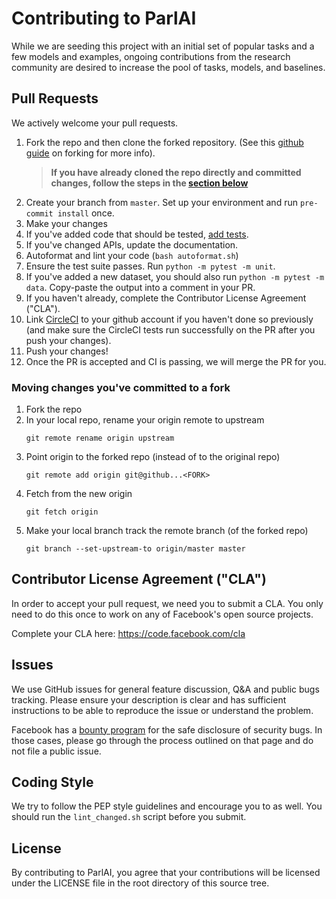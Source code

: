 # Contributing to ParlAI

While we are seeding this project with an initial set of popular tasks and a few
models and examples, ongoing contributions from the research community are
desired to increase the pool of tasks, models, and baselines.


## Pull Requests
We actively welcome your pull requests.

1. Fork the repo and then clone the forked repository. (See this [github guide](https://guides.github.com/activities/forking/) on forking for more info). 
   > **If you have already cloned the repo directly and committed changes, follow the steps in the [section below](#Moving-changes-you've-committed-to-a-fork)**
2. Create your branch from `master`. Set up your environment
   and run `pre-commit install` once. 
3. Make your changes
4. If you've added code that should be tested, [add tests](http://parl.ai/docs/tutorial_tests.html).
5. If you've changed APIs, update the documentation.
6. Autoformat and lint your code (`bash autoformat.sh`)
7. Ensure the test suite passes. Run `python -m pytest -m unit`.
8. If you've added a new dataset, you should also run
   `python -m pytest -m data`. Copy-paste the output into a comment in your PR.
9. If you haven't already, complete the Contributor License Agreement ("CLA").
10. Link [CircleCI](https://circleci.com/vcs-authorize/) to your github account 
   if you haven't done so previously (and make sure the CircleCI tests run 
   successfully on the PR after you push your changes).
11. Push your changes!
12. Once the PR is accepted and CI is passing, we will merge the PR for you.

### Moving changes you've committed to a fork
1. Fork the repo
2. In your local repo, rename your origin remote to upstream 
   ```
   git remote rename origin upstream
   ```
3. Point origin to the forked repo (instead of to the original repo)
   ```
   git remote add origin git@github...<FORK>
   ```
4. Fetch from the new origin
   ```
   git fetch origin
   ```
5. Make your local branch track the remote branch (of the forked repo) 
   ```
   git branch --set-upstream-to origin/master master
   ```

## Contributor License Agreement ("CLA")
In order to accept your pull request, we need you to submit a CLA. You only need
to do this once to work on any of Facebook's open source projects.

Complete your CLA here: <https://code.facebook.com/cla>

## Issues
We use GitHub issues for general feature discussion, Q&A and public bugs tracking.
Please ensure your description is clear and has sufficient instructions to be able to
reproduce the issue or understand the problem.

Facebook has a [bounty program](https://www.facebook.com/whitehat/) for the safe
disclosure of security bugs. In those cases, please go through the process
outlined on that page and do not file a public issue.

## Coding Style
We try to follow the PEP style guidelines and encourage you to as well. You
should run the `lint_changed.sh` script before you submit.

## License
By contributing to ParlAI, you agree that your contributions will be licensed
under the LICENSE file in the root directory of this source tree.
